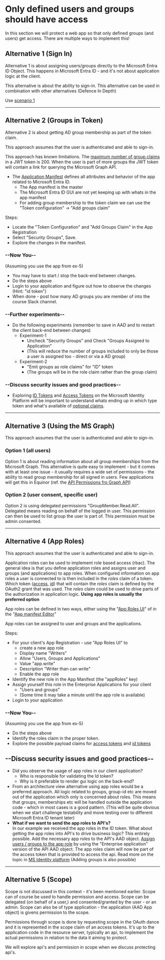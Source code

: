<!-- markdownlint-disable MD034 MD024 -->

# Only defined users and groups should have access

In this section we will protect a web app so that only defined groups (and users) get access. There are multiple ways to implement this!

## Alternative 1 (Sign In)

Alternative 1 is about assigning users/groups directly to the Microsoft Entra ID Object. This happens in Microsoft Entra ID - and it's not about application logic at the client.

This alternative is about the ability to sign-in. This alternative can be used in combination with other alternatives (Defence In Depth)

Use [scenario 1](scenario_1.md)

----

## Alternative 2 (Groups in Token)

Alternative 2 is about getting AD group membership as part of the token claim.

This approach assumes that the user is authenticated and able to sign-in.

This approach has known limitations. The [maximum number of group claims](https://docs.microsoft.com/en-us/azure/active-directory/hybrid/how-to-connect-fed-group-claims#important-caveats-for-this-functionality) in a JWT token is 200. When the user is part of more groups the JWT token will contain a link for querying the Microsoft Graph API.

* The [Application Manifest](https://docs.microsoft.com/en-us/azure/active-directory/develop/reference-app-manifest) defines all attributes and behavior of the app related to Microsoft Entra ID.
  * The App manifest is the master
  * The Microsoft Entra ID GUI are not yet keeping up with whats in the app manifest
  * For adding group membership to the token claim we can use the "Token configuration" -> "Add groups claim"
  
Steps:

* Locate the "Token Configuration" and "Add Groups Claim" in the App Registration
* Select "Security Groups", Save.
* Explore the changes in the manifest.

### --Now You--

(Assuming you use the app from ex-5)

* You may have to start / stop the back-end between changes.
* Do the steps above
* Login to your application and figure out how to observe the changes (Hint: "id token")
* When done - post how many AD groups you are member of into the course Slack channel.

### --Further experiments--

* Do the following experiments (remember to save in AAD and to restart the client back-end between changes)
  * Experiment-1
    * Uncheck "Security Groups" and Check "Groups Assigned to Application"
    * (This will reduce the number of groups included to only be those a user is assigned too - direct or via a AD group)
  * Experiment-2
    * "Emit groups as role claims" for "ID" token
    * (The groups will be in the role claim rather than the group claim)

### --Discuss security issues and good practices--

* Exploring [ID Tokens](https://docs.microsoft.com/en-us/azure/active-directory/develop/id-tokens) and [Access Tokens](https://docs.microsoft.com/en-us/azure/active-directory/develop/access-tokens) on the Microsoft Identity Platform will be important to understand whats ending up in which type token and what's available of [optional claims](https://docs.microsoft.com/en-us/azure/active-directory/develop/active-directory-optional-claims).

----

## Alternative 3 (Using the MS Graph)

This approach assumes that the user is authenticated and able to sign-in.

### Option 1 (all users)

Option 1 is about reading information about all group memberships from the Microsoft Graph. This alternative is quite easy to implement - but it comes with at least one issue - it usually requires a wide set of permissions - the ability to read group membership for all signed in users. Few applications will get this in Equinor (ref. the [API Permissions fro Graph API](https://docs.omnia.equinor.com/governance/iam/App-Admin-Consent/#api-permissions-for-graph-api))

### Option 2 (user consent, specific user)

Option 2 is using delegated permissions "GroupMember.Read.All". Delegated means reading on behalf of the logged in user. This permission can then be used to list group the user is part of. This permission must be admin consented.

----

## Alternative 4 (App Roles)

This approach assumes that the user is authenticated and able to sign-in.

Application roles can be used to implement role based access (rbac). The general idea is that you define application roles and assigns user and groups (and applications) to app roles. When configured information on app roles a user is connected to is then included in the _roles_ claim of a token. Which token ([access](https://docs.microsoft.com/en-us/azure/active-directory/develop/access-tokens#payload-claims), [id](https://docs.microsoft.com/en-us/azure/active-directory/develop/id-tokens#payload-claims)) that will contain the _roles_ claim is defined by the OAuth2 grant that was used. The _roles_ claim could be used to drive parts of the authorization in application logic. **Using app roles is usually the preferred option**

App roles can be defined in two ways, either using the "[App Roles UI](https://docs.microsoft.com/nb-no/azure/active-directory/develop/howto-add-app-roles-in-azure-ad-apps#app-roles-ui)" of in the "[App manifest Editor](https://docs.microsoft.com/nb-no/azure/active-directory/develop/howto-add-app-roles-in-azure-ad-apps#app-manifest-editor)"

App roles can be assigned to user and groups and the applications.

Steps:

* For your client's App Registration - use "App Roles UI" to
  * create a new app role
  * Display name "Writers"
  * Allow "Users, Groups and Applications"
  * Value "app.write"
  * Description "Writer than can write"
  * Enable the app role
* Identify the new role in the App Manifest (the "appRoles" key)
* Assign yourself this role in the Enterprise Applications for your client
  * "Users and groups"
  * (Some time it may take a minute until the app role is available)
* Login to your application

### --Now You--

(Assuming you use the app from ex-5)

* Do the steps above
* Identify the roles claim in the proper token.
* Explore the possible payload claims for [access tokens](https://docs.microsoft.com/en-us/azure/active-directory/develop/access-tokens#payload-claims) and [id tokens](https://docs.microsoft.com/en-us/azure/active-directory/develop/id-tokens#payload-claims)

## --Discuss security issues and good practices--

* Did you observe the usage of app roles in our client application?
  * Who is responsible for validating the Id token?
  * Why is it preferable to render gui logic on the back-end?
* From an architecture view alternative using app roles would be a preferred approach. All logic related to groups, group-id etc are moved out of the application which only is concerned about roles. This means that groups, memberships etc will be handled outside the application code - which in most cases is a good pattern. (This will be quite obvious when we start challenge testability and move testing over to different Microsoft Entra ID tenant later)
* **What if we want to send the app roles to API's?**</br> In our example we received the app roles in the ID token. What about getting the app roles into API's to drive business logic? This entirely possible. Add the necessary app roles to the API's AAD object. [Assign users / groups to the app role](https://learn.microsoft.com/nb-no/azure/active-directory/develop/howto-add-app-roles-in-apps#assign-users-and-groups-to-roles) by using the "Enterprise application" version of the API AAD object. The app roles claim will now be part of the access token that is provided to access the api. Read more on the topic in [MS Identity platform](https://learn.microsoft.com/en-us/azure/active-directory/develop/howto-add-app-roles-in-apps#usage-scenario-of-app-roles) (Adding groups is also possible)

----

## Alternative 5 (Scope)

Scope is not discussed in this context - it's been mentioned earlier. Scope can of course be used to handle permission and access. Scope can be delegated (on behalf of a user,) and consented/granted by the user - or an admin. Scope can also be of type application - the application (AAD App object) is givens permission to the scope.

Permissions through scope is done by requesting scope in the OAuth dance and it is represented in the scope claim of an access tokens. It's up to the application code in the resource server, typically an api, to implement the actual permissions in relation to the data it aiming to protect.

We will explore api's and permission in scope when we discuss protecting api's.
